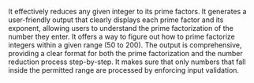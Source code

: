It effectively reduces any given integer to its prime factors.
It generates a user-friendly output that clearly displays each prime factor and its exponent, allowing users to understand the prime factorization of the number they enter.
It offers a way to figure out how to prime factorize integers within a given range (50 to 200).
The output is comprehensive, providing a clear format for both the prime factorization and the number reduction process step-by-step.
It makes sure that only numbers that fall inside the permitted range are processed by enforcing input validation.
